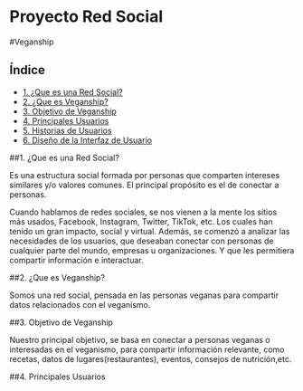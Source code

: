 # Proyecto Red Social

#Veganship

## Índice

* [1. ¿Que es una Red Social?](#1-¿que-es-una-red-social?)
* [2. ¿Que es Veganship?](#2-¿que-es-veganship?)
* [3. Objetivo de Veganship](#3-objetivos-de-veganship)
* [4. Principales Usuarios](#4-principales-usuarios)
* [5. Historias de Usuarios](#5-historias-de-usuarios)
* [6. Diseño de la Interfaz de Usuario](#6-diseño-de-la-interfaz-de-usuario)

##1. ¿Que es una Red Social?

Es una estructura social formada por personas que comparten intereses similares y/o valores comunes. El principal propósito es el de conectar a personas.

Cuando hablamos de redes sociales, se nos vienen a la mente los sitios más usados, Facebook, Instagram, Twitter, TikTok, etc. Los cuales han tenido un gran impacto, social y virtual.
Además, se comenzó a analizar las necesidades de los usuarios, que deseaban conectar con personas de cualquier parte del mundo, empresas u organizaciones. Y que les permitiera compartir información e interactuar.

##2. ¿Que es Veganship?

Somos una red social, pensada en las personas veganas para compartir datos relacionados con el veganismo. 

##3. Objetivo de Veganship

Nuestro principal objetivo, se basa en conectar a personas veganas o interesadas en el veganismo, para compartir información relevante, como recetas, datos de lugares(restaurantes), eventos, consejos de nutrición,etc.

##4. Principales Usuarios

 


